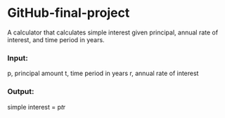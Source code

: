# GitHub-final-project
A calculator that calculates simple interest given principal, annual rate of interest, and time period in years.

### Input:

   p, principal amount
   t, time period in years
   r, annual rate of interest
   


### Output:


   simple interest = p*t*r

